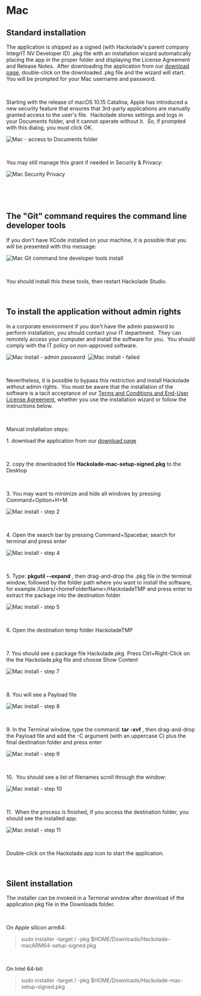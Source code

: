 # Mac

## Standard installation

The application is shipped as a signed (with Hackolade's parent company IntegrIT NV Developer ID) .pkg file with an installation wizard automatically placing the app in the proper folder and displaying the License Agreement and Release Notes.&nbsp; After downloading the application from our [download page](<https://hackolade.com/download.html> "target=\"\_blank\""), double-click on the downloaded .pkg file and the wizard will start.&nbsp; You will be prompted for your Mac username and password.

&nbsp;

Starting with the release of macOS 10.15 Catalina, Apple has introduced a new security feature that ensures that 3rd-party applications are manually granted access to the user's file.&nbsp; Hackolade stores settings and logs in your Documents folder, and it cannot operate without it.&nbsp; So, if prompted with this dialog, you must click OK. &nbsp;

![Mac - access to Documents folder](<lib/Mac%20Catalina%20-%20access%20to%20Documents%20folder.png>)

&nbsp;

You may still manage this grant if needed in Security \& Privacy:

![Mac Security Privacy](<lib/Mac%20Catalina%20Security%20Privacy.png>)

&nbsp;

&nbsp;

## The "Git" command requires the command line developer tools

If you don't have XCode installed on your machine, it is possible that you will be presented with this message:

![Mac Git command line developer tools install](<lib/Mac%20Git%20command%20line%20developer%20tools%20install.png>)

&nbsp;

You should install this these tools, then restart Hackolade Studio.

&nbsp;

## To install the application without admin rights

In a corporate environment if you don't have the admin password to perform installation, you should contact your IT department.&nbsp; They can remotely access your computer and install the software for you.&nbsp; You should comply with the IT policy on non-approved software.

![Mac install - admin password](<lib/Mac%20install%20-%20admin%20password.png>)&nbsp; ![Mac install - failed](<lib/Mac%20install%20-%20failed.png>)

&nbsp;

Nevertheless, it is possible to bypass this restriction and install Hackolade without admin rights.&nbsp; You must be aware that the installation of the software is a tacit acceptance of our [Terms and Conditions and End-User License Agreement](<https://hackolade.com/eulas.html> "target=\"\_blank\""), whether you use the installation wizard or follow the instructions below.

&nbsp;

Manual installation steps:

&#49;. download the application from our [download page](<https://hackolade.com/download.html> "target=\"\_blank\"")

&nbsp;

&#50;. copy the downloaded file **Hackolade-mac-setup-signed.pkg** to the Desktop

&nbsp;

&#51;. You may want to minimize and hide all windows by pressing Command+Option+H+M

![Mac install - step 2](<lib/Mac%20install%20-%20step%202.png>)

&nbsp;

&#52;. Open the search bar by pressing Command+Spacebar, search for terminal and press enter

![Mac install - step 4](<lib/Mac%20install%20-%20step%204.png>)

&nbsp;

&#53;. Type: **pkgutil --expand** , then drag-and-drop the .pkg file in the terminal window, followed by the folder path where you want to install the software, for example /Users/\<homeFolderName\>/HackoladeTMP and press enter to extract the package into the destination folder

![Mac install - step 5](<lib/Mac%20install%20-%20step%205.png>)

&nbsp;

&#54;. Open the destination temp folder HackoladeTMP

&nbsp;

&#55;. You should see a package file Hackolade.pkg&nbsp; Press Ctrl+Right-Click on the the Hackolade.pkg file and choose Show Content

![Mac install - step 7](<lib/Mac%20install%20-%20step%207.png>)

&nbsp;

&#56;. You will see a Payload file

![Mac install - step 8](<lib/Mac%20install%20-%20step%208.png>)

&nbsp;

&#57;. In the Terminal window, type the command: **tar -xvf** , then drag-and-drop the Payload file and add the -C argument (with an uppercase C) plus the final destination folder and press enter

![Mac install - step 9](<lib/Mac%20install%20-%20step%209.png>)

&nbsp;

&#49;0.&nbsp; You should see a list of filenames scroll through the window:

![Mac install - step 10](<lib/Mac%20install%20-%20step%2010.png>)

&nbsp;

&#49;1.&nbsp; When the process is finished, if you access the destination folder, you should see the installed app:

![Mac install - step 11](<lib/Mac%20install%20-%20step%2011.png>)

&nbsp;

Double-click on the Hackolade.app icon to start the application.

&nbsp;

## Silent installation

The installer can be invoked in a Terminal window after download of the application pkg file in the Downloads folder.

&nbsp;

On Apple silicon arm64:

> sudo installer -target / -pkg $HOME/Downloads/Hackolade-macARM64-setup-signed.pkg

&nbsp;

On Intel 64-bit:

> sudo installer -target / -pkg $HOME/Downloads/Hackolade-mac-setup-signed.pkg

